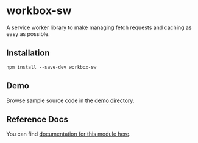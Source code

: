 <!-- DO NOT EDIT. This page is autogenerated. -->
<!-- To make changes, edit templates/Project-README.hbs, not this file. -->

# workbox-sw

A service worker library to make managing fetch requests and caching as easy as possible.

## Installation

`npm install --save-dev workbox-sw`

## Demo

Browse sample source code in the [demo directory](https://github.com/GoogleChrome/workbox/tree/master/packages/workbox-sw/demo).

## Reference Docs

You can find [documentation for this module here](https://googlechrome.github.io/workbox/reference-docs/stable/latest/module-workbox-sw.html#main).
